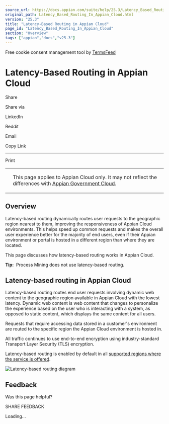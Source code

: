 ```yaml
---
source_url: https://docs.appian.com/suite/help/25.3/Latency_Based_Routing_In_Appian_Cloud.html
original_path: Latency_Based_Routing_In_Appian_Cloud.html
version: "25.3"
title: "Latency-Based Routing in Appian Cloud"
page_id: "Latency_Based_Routing_In_Appian_Cloud"
section: "Overview"
tags: ["appian","docs","v25.3"]
---
```



Free cookie consent management tool by [TermsFeed](https://www.termsfeed.com/)

# Latency-Based Routing in Appian Cloud

Share

Share via

LinkedIn

Reddit

Email

Copy Link

* * *

Print

<table><tbody><tr><td><i class="bi bi-clouds" aria-hidden="true"></i></td><td><p>This page applies to Appian Cloud only. It may not reflect the differences with <a href="/suite/help/25.3/appian-government-cloud-overview.html">Appian Government Cloud</a>.</p></td></tr></tbody></table>

## Overview

Latency-based routing dynamically routes user requests to the geographic region nearest to them, improving the responsiveness of Appian Cloud environments. This helps speed up common requests and makes the overall user experience better for the majority of end users, even if their Appian environment or portal is hosted in a different region than where they are located.

This page discusses how latency-based routing works in Appian Cloud.

**Tip:**  Process Mining does not use latency-based routing.

## Latency-based routing in Appian Cloud

Latency-based routing routes end user requests involving dynamic web content to the geographic region available in Appian Cloud with the lowest latency. Dynamic web content is web content that changes to personalize the experience based on the user who is interacting with a system, as opposed to static content, which displays the same content for all users.

Requests that require accessing data stored in a customer's environment are routed to the specific region the Appian Cloud environment is hosted in.

All traffic continues to use end-to-end encryption using industry-standard Transport Layer Security (TLS) encryption.

Latency-based routing is enabled by default in all [supported regions where the service is offered](Appian_Cloud_Availability.html).

![Latency-based routing diagram](images/latency-based_routing.png)

## Feedback

Was this page helpful?

SHARE FEEDBACK

Loading...